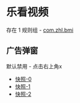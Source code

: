 # 乐看视频

存在 1 规则组 - [com.zhl.bmi](/src/apps/com.zhl.bmi.ts)

## 广告弹窗

默认禁用 - 点击右上角x

- [快照-0](https://i.gkd.li/import/13255787)
- [快照-1](https://i.gkd.li/import/13255786)
- [快照-2](https://i.gkd.li/import/13542343)
